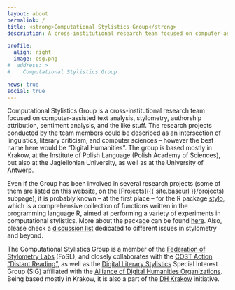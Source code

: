 ```yaml
---
layout: about
permalink: /
title: <strong>Computational Stylistics Group</strong>
description: A cross-institutional research team focused on computer-assisted text analysis.

profile:
  align: right
  image: csg.png
#  address: >
#    Computational Stylistics Group

news: true
social: true
---
```


Computational Stylistics Group is a cross-institutional research team focused on computer-assisted text analysis, stylometry, authorship attribution, sentiment analysis, and the like stuff. The research projects conducted by the team members could be described as an intersection of linguistics, literary criticism, and computer sciences – however the best name here would be “Digital Humanities”. The group is based mostly in Krakow, at the Institute of Polish Language (Polish Academy of Sciences), but also at the Jagiellonian University, as well as at the University of Antwerp. 

Even if the Group has been involved in several research projects (some of them are listed on this website, on the [Projects]({{ site.baseurl }}/projects) subpage), it is probably known – at the first place – for the R package [stylo](https://cran.r-project.org/web/packages/stylo/index.html), which is a comprehensive collection of functions written in the programming language R, aimed at performing a variety of experiments in computational stylistics. More about the package can be found [here](https://github.com/computationalstylistics/stylo). Also, please check a [discussion list](https://groups.google.com/forum/#!forum/computationalstylistics) dedicated to different issues in stylometry and beyond. 

The Computational Stylistics Group is a member of the [Federation of Stylometry Labs](https://fosl.ijp.pan.pl/) (FoSL), and closely collaborates with the [COST Action “Distant Reading”](https://www.distant-reading.net/), as well as the [Digital Literary Stylistics](https://dls.hypotheses.org/) Special Interest Group (SIG) affiliated with the [Alliance of Digital Humanities Organizations](https://adho.org/). Being based mostly in Krakow, it is also a part of the [DH Krakow](https://twitter.com/dhkrakow) initiative.




